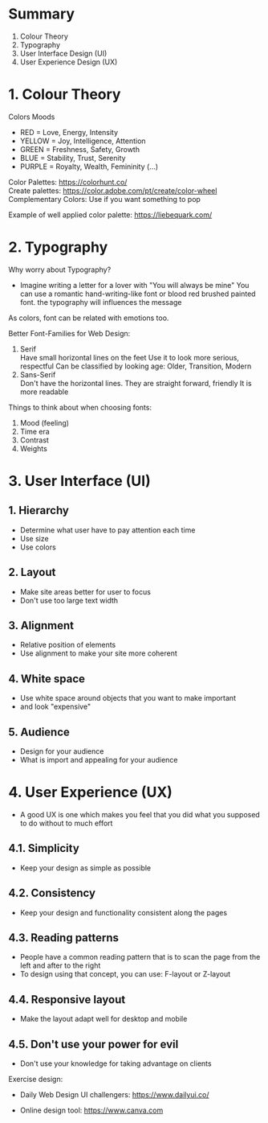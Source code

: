 # Summary
1. Colour Theory
2. Typography
3. User Interface Design (UI)
4. User Experience Design (UX)

# 1. Colour Theory
Colors Moods
- RED = Love, Energy, Intensity
- YELLOW = Joy, Intelligence, Attention
- GREEN = Freshness, Safety, Growth
- BLUE = Stability, Trust, Serenity
- PURPLE = Royalty, Wealth, Femininity (...)

Color Palettes: https://colorhunt.co/ <br>
Create palettes: https://color.adobe.com/pt/create/color-wheel <br>
Complementary Colors: Use if you want something to pop <br>

Example of well applied color palette:
https://liebequark.com/

# 2. Typography
Why worry about Typography? <p>
- Imagine writing a letter for a lover with 
"You will always be mine"
You can use a romantic hand-writing-like font or
blood red brushed painted font.
the typography will influences the message

As colors, font can be related with emotions too.

Better Font-Families for Web Design:
1. Serif <br>
    Have small horizontal lines on the feet
    Use it to look more serious, respectful
    Can be classified by looking age:
    Older, Transition, Modern
2. Sans-Serif <br>
    Don't have the horizontal lines.
    They are straight forward, friendly
    It is more readable

Things to think about when choosing fonts:
1. Mood (feeling)
2. Time era
3. Contrast
4. Weights

# 3. User Interface (UI)

## 1. Hierarchy 
- Determine what user have to pay attention each time
- Use size
- Use colors

## 2. Layout
- Make site areas better for user to focus
- Don't use too large text width

## 3. Alignment
- Relative position of elements
- Use alignment to make your site more coherent

## 4. White space
- Use white space around objects that you want to make important 
- and look "expensive"

## 5. Audience
- Design for your audience
- What is import and appealing for your audience

# 4. User Experience (UX)
- A good UX is one which makes you feel that you did what you supposed to do without to much effort

## 4.1. Simplicity
- Keep your design as simple as possible

## 4.2. Consistency
- Keep your design and functionality consistent along the pages

## 4.3. Reading patterns
- People have a common reading pattern that is to scan the page from the left and after to the right
- To design using that concept, you can use:
F-layout or Z-layout

## 4.4. Responsive layout    
- Make the layout adapt well for desktop and mobile

## 4.5. Don't use your power for evil
- Don't use your knowledge for taking advantage on clients     


Exercise design: <br>

- Daily Web Design UI challengers: https://www.dailyui.co/

- Online design tool: https://www.canva.com